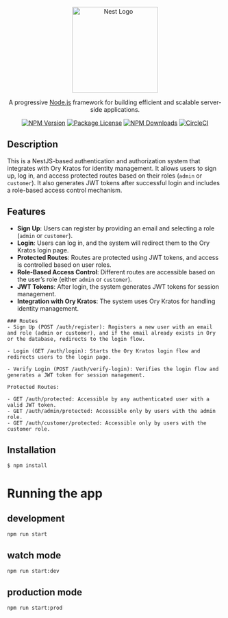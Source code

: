 <p align="center">
  <a href="http://nestjs.com/" target="blank"><img src="https://nestjs.com/img/logo-small.svg" width="200" alt="Nest Logo" /></a>
</p>

<p align="center">A progressive <a href="http://nodejs.org" target="_blank">Node.js</a> framework for building efficient and scalable server-side applications.</p>
<p align="center">
  <a href="https://www.npmjs.com/~nestjscore" target="_blank"><img src="https://img.shields.io/npm/v/@nestjs/core.svg" alt="NPM Version" /></a>
  <a href="https://www.npmjs.com/~nestjscore" target="_blank"><img src="https://img.shields.io/npm/l/@nestjs/core.svg" alt="Package License" /></a>
  <a href="https://www.npmjs.com/~nestjscore" target="_blank"><img src="https://img.shields.io/npm/dm/@nestjs/common.svg" alt="NPM Downloads" /></a>
  <a href="https://circleci.com/gh/nestjs/nest" target="_blank"><img src="https://img.shields.io/circleci/build/github/nestjs/nest/master" alt="CircleCI" /></a>
</p>

## Description

This is a NestJS-based authentication and authorization system that integrates with Ory Kratos for identity management. It allows users to sign up, log in, and access protected routes based on their roles (`admin` or `customer`). It also generates JWT tokens after successful login and includes a role-based access control mechanism.

## Features

- **Sign Up**: Users can register by providing an email and selecting a role (`admin` or `customer`).
- **Login**: Users can log in, and the system will redirect them to the Ory Kratos login page.
- **Protected Routes**: Routes are protected using JWT tokens, and access is controlled based on user roles.
- **Role-Based Access Control**: Different routes are accessible based on the user’s role (either `admin` or `customer`).
- **JWT Tokens**: After login, the system generates JWT tokens for session management.
- **Integration with Ory Kratos**: The system uses Ory Kratos for handling identity management.



```
### Routes
- Sign Up (POST /auth/register): Registers a new user with an email and role (admin or customer), and if the email already exists in Ory or the database, redirects to the login flow.

- Login (GET /auth/login): Starts the Ory Kratos login flow and redirects users to the login page.

- Verify Login (POST /auth/verify-login): Verifies the login flow and generates a JWT token for session management.

Protected Routes:

- GET /auth/protected: Accessible by any authenticated user with a valid JWT token.
- GET /auth/admin/protected: Accessible only by users with the admin role.
- GET /auth/customer/protected: Accessible only by users with the customer role.
```

## Installation

```bash
$ npm install

```
# Running the app
## development
```
npm run start
```

## watch mode
```
npm run start:dev
```

## production mode
```
npm run start:prod
```